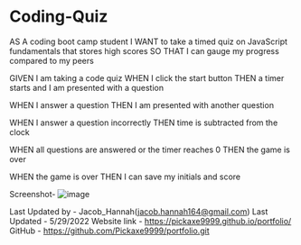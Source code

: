 # Coding-Quiz

AS A coding boot camp student
I WANT to take a timed quiz on JavaScript fundamentals that stores high scores
SO THAT I can gauge my progress compared to my peers


GIVEN I am taking a code quiz
WHEN I click the start button
THEN a timer starts and I am presented with a question

WHEN I answer a question
THEN I am presented with another question

WHEN I answer a question incorrectly
THEN time is subtracted from the clock

WHEN all questions are answered or the timer reaches 0
THEN the game is over

WHEN the game is over
THEN I can save my initials and score

Screenshot-
![image](https://user-images.githubusercontent.com/103781767/170898166-fb175726-0fb4-40d1-9a18-cb1a95877879.png)

Last Updated by - Jacob_Hannah(jacob.hannah164@gmail.com) 
Last Updated - 5/29/2022 
Website link - https://pickaxe9999.github.io/portfolio/
GitHub - https://github.com/Pickaxe9999/portfolio.git